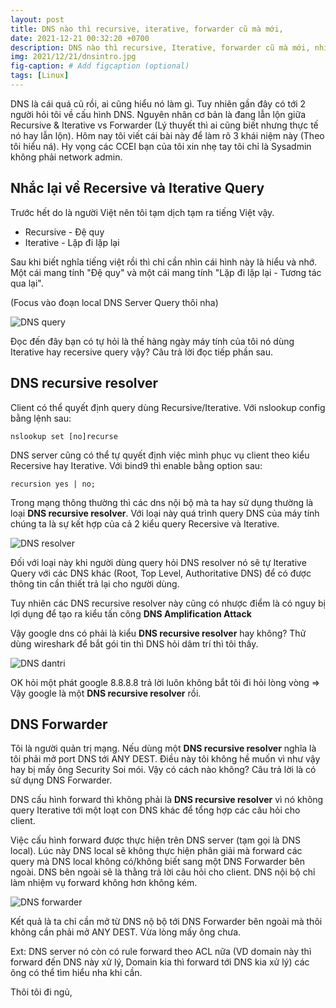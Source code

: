 ```yaml
---
layout: post
title: DNS nào thì recursive, iterative, forwarder cũ mà mới,
date: 2021-12-21 00:32:20 +0700
description: DNS nào thì recursive, Iterative, forwarder cũ mà mới, nhiều khi dùng mà cứ loạn lên dùng mà nhiều ông cứ bị lẫn. Hôm nay tôi tổng hợp tại đây để sau cấu hình DNS thì không bị loạn lên nữa.
img: 2021/12/21/dnsintro.jpg
fig-caption: # Add figcaption (optional)
tags: [Linux]
---
```


DNS là cái quá cũ rồi, ai cũng hiểu nó làm gì. Tuy nhiên gần đây có tới 2 người hỏi tôi về cấu hình DNS. Nguyên nhân cơ bản là đang lẫn lộn giữa Recursive  & Iterative vs Forwarder (Lý thuyết thì ai cũng biết nhưng thực tế nó hay lẫn lộn). Hôm nay tôi viết cái bài này để làm rõ 3 khái niệm này (Theo tôi hiểu ná). Hy vọng các CCEI bạn của tôi xin nhẹ tay tôi chỉ là Sysadmin không phải network admin.

## Nhắc lại về Recersive và Iterative Query

Trước hết do là người Việt nên tôi tạm dịch tạm ra tiếng Việt vậy.

- Recursive -  Đệ quy 
- Iterative -  Lặp đi lặp lại

Sau khi biết nghĩa tiếng việt rồi thì chỉ cần nhìn cái hình này là hiểu và nhớ. Một cái mang tính "Đệ quy" và một cái mang tính "Lặp đi lặp lại - Tương tác qua lại".

(Focus vào đoạn local DNS Server Query thôi nha)

![DNS query]( {{site.url}}/assets/img/2021/12/21/recersive_interactive.PNG)

Đọc đến đây bạn có tự hỏi là thế hàng ngày máy tính của tôi nó dùng Iterative hay recersive query vậy? Câu trả lời đọc tiếp phần sau.

## DNS recursive resolver

Client có thể quyết định query dùng Recursive/Iterative. Với nslookup config bằng lệnh sau:

```
nslookup set [no]recurse
```

DNS server cũng có thể tự quyết định việc mình phục vụ client theo kiểu Recersive hay Iterative. Với bind9 thì enable bằng option sau:

```
recursion yes | no;
```

Trong mạng thông thường thì các dns nội bộ mà ta hay sử dụng thường là loại **DNS recursive resolver**. Với loại này quá trình query DNS của máy tính chúng ta là sự kết hợp của cả 2 kiểu query Recersive và Iterative.

![DNS resolver]( {{site.url}}/assets/img/2021/12/21/resolver.PNG)

Đối với loại này khi người dùng query hỏi DNS resolver nó sẽ tự Iterative Query với các DNS khác (Root, Top Level, Authoritative DNS) để có được thông tin cần thiết trả lại cho người dùng.

Tuy nhiên các DNS recursive resolver này cũng có nhược điểm là có nguy bị lợi dụng để tạo ra kiểu tấn công **DNS Amplification Attack**

Vậy google dns có phải là kiểu **DNS recursive resolver** hay không? Thử dùng wireshark để bắt gói tin thì DNS hỏi dâm trí thì tôi thấy.

![DNS dantri]( {{site.url}}/assets/img/2021/12/21/dantri.PNG)

OK hỏi một phát google 8.8.8.8 trả lời luôn không bắt tôi đi hỏi lòng vòng => Vậy google là một **DNS recursive resolver** rồi.

## DNS Forwarder

Tôi là người quản trị mạng. Nếu dùng một **DNS recursive resolver** nghĩa là tôi phải mở port DNS tới ANY DEST. Điều này tôi không hề muốn vì như vậy hay bị mấy ông Security Soi mói. Vậy có cách nào không? Câu trả lời là có sử dụng DNS Forwarder.

DNS cấu hình forward thì không phải là **DNS recursive resolver** vì nó không query Iterative tới một loạt con DNS khác để tổng hợp các câu hỏi cho client.

Việc cấu hình forward được thực hiện trên DNS server (tạm gọi là DNS local). Lúc này DNS local sẽ không thực hiện phân giải mà forward các query mà DNS local không có/không biết sang một DNS Forwarder bên ngoài. DNS bên ngoài sẽ là thằng trả lời câu hỏi cho client. DNS nội bộ chỉ làm nhiệm vụ forward không hơn không kém. 

![DNS forwarder]( {{site.url}}/assets/img/2021/12/21/forward.PNG)

Kết quả là ta chỉ cần mở từ DNS nộ bộ tới DNS Forwarder bên ngoài mà thôi không cần phải mở ANY DEST. Vừa lòng mấy ông chưa.

Ext: DNS server nó còn có rule forward theo ACL nữa (VD domain này thì forward đến DNS này xử lý, Domain kia thì forward tới DNS kia xử lý) các ông có thể tìm hiểu nha khi cần.

Thôi tôi đi ngủ,